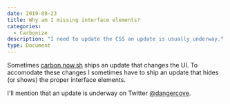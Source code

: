 ```yaml
---
date: 2019-09-23
title: Why am I missing interface elements?
categories:
  - Carbonize
description: "I need to update the CSS an update is usually underway."
type: Document
---
```


Sometimes [carbon.now.sh](https://carbon.now.sh) ships an update that changes the UI. To accomodate these changes I sometimes have to ship an update that hides (or shows) the proper interface elements.

I'll mention that an update is underway on Twitter [@dangercove](https://www.twitter.com/dangercove).
